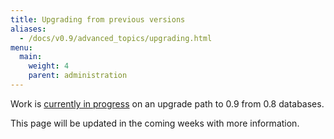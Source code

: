 ```yaml
---
title: Upgrading from previous versions
aliases:
  - /docs/v0.9/advanced_topics/upgrading.html
menu:
  main:
    weight: 4
    parent: administration
---
```


Work is [currently in progress](https://github.com/influxdb/influxdb/pull/3001) on an upgrade path to 0.9 from 0.8 databases.

This page will be updated in the coming weeks with more information.
